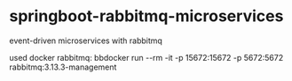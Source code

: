 # springboot-rabbitmq-microservices
event-driven microservices with rabbitmq

used docker rabbitmq:
bbdocker run --rm -it -p 15672:15672 -p 5672:5672 rabbitmq:3.13.3-management
